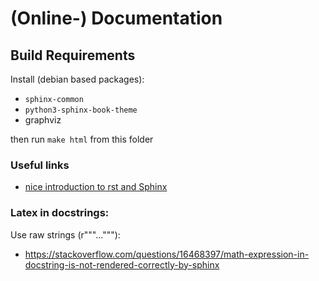 
# (Online-) Documentation

## Build Requirements

Install (debian based packages):
- `sphinx-common`
- `python3-sphinx-book-theme`
- graphviz

then run `make html` from this folder

### Useful links

- [nice introduction to rst and Sphinx](https://software.belle2.org/sphinx/recommended-training/framework/doc/atend-doctools.html)

### Latex in docstrings:

Use raw strings (r"""..."""):
- https://stackoverflow.com/questions/16468397/math-expression-in-docstring-is-not-rendered-correctly-by-sphinx
